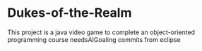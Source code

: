 # Dukes-of-the-Realm
This project is a java video game to complete an object-oriented programming course
needsAIGoaling commits from eclipse